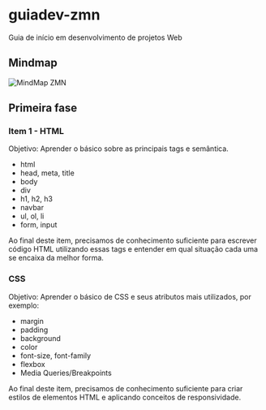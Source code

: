 # guiadev-zmn

Guia de início em desenvolvimento de projetos Web

## Mindmap

![MindMap ZMN](https://i.ibb.co/FqWHkVB/Screen-Shot-2020-03-13-at-09-44-38.png)

## Primeira fase

### Item 1 - HTML

Objetivo: Aprender o básico sobre as principais tags e semântica.

- html
- head, meta, title
- body
- div
- h1, h2, h3
- navbar
- ul, ol, li
- form, input
  
Ao final deste item, precisamos de conhecimento suficiente para escrever código HTML utilizando essas tags e entender em qual situação cada uma se encaixa da melhor forma.
  
 ### CSS
 
Objetivo: Aprender o básico de CSS e seus atributos mais utilizados, por exemplo:

- margin
- padding
- background
- color
- font-size, font-family
 - flexbox
 - Media Queries/Breakpoints
 
 Ao final deste item, precisamos de conhecimento suficiente para criar estilos de elementos HTML e aplicando conceitos de responsividade.
